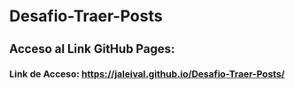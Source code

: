 # Desafio-Traer-Posts
## Acceso al Link GitHub Pages:
### Link de Acceso: https://jaleival.github.io/Desafio-Traer-Posts/
